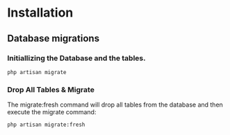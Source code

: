 # Installation

## Database migrations

### Initiallizing the Database and the tables.

```
php artisan migrate
```

### Drop All Tables & Migrate

The migrate:fresh command will drop all tables from the database and then execute the migrate command:

```
php artisan migrate:fresh
```
